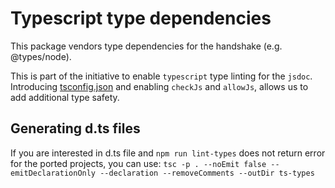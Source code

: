 Typescript type dependencies
============================

This package vendors type dependencies for the handshake (e.g. @types/node).

This is part of the initiative to enable `typescript` type linting for
the `jsdoc`. Introducing [tsconfig.json](./tsconfig.template.json) and enabling
`checkJs` and `allowJs`, allows us to add additional type safety.

## Generating d.ts files

If you are interested in d.ts file and `npm run lint-types` does not return
error for the ported projects, you can use:
  `tsc -p . --noEmit false --emitDeclarationOnly --declaration --removeComments --outDir ts-types`
